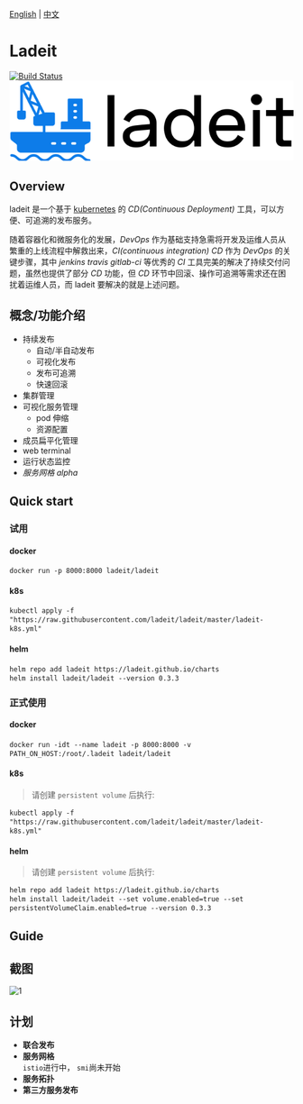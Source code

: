 [English](./README.md) | [中文](./README_zh.md)

# Ladeit
[![Build Status](https://travis-ci.com/ladeit/ladeit.svg?branch=master)](https://travis-ci.com/github/ladeit/ladeit)
![ladeit logo](docs/images/ladeit-logo.svg)

## Overview
ladeit 是一个基于 [kubernetes](https://github.com/kubernetes/kubernetes) 的 _CD(Continuous Deployment)_ 工具，可以方便、可追溯的发布服务。

随着容器化和微服务化的发展，_DevOps_ 作为基础支持急需将开发及运维人员从繁重的上线流程中解救出来，_CI(continuous integration)_ _CD_ 作为 _DevOps_ 的关键步骤，其中 _jenkins_ _travis_ _gitlab-ci_ 等优秀的 _CI_ 工具完美的解决了持续交付问题，虽然也提供了部分 _CD_ 功能，但 _CD_ 环节中回滚、操作可追溯等需求还在困扰着运维人员，而 ladeit 要解决的就是上述问题。

## 概念/功能介绍
* 持续发布
  * 自动/半自动发布
  * 可视化发布
  * 发布可追溯
  * 快速回滚
* 集群管理
* 可视化服务管理
  * pod 伸缩
  * 资源配置
* 成员扁平化管理
* web terminal
* 运行状态监控
* *服务网格 alpha*

## Quick start

### 试用

#### docker
```
docker run -p 8000:8000 ladeit/ladeit
```
#### k8s
```
kubectl apply -f "https://raw.githubusercontent.com/ladeit/ladeit/master/ladeit-k8s.yml"
```
#### helm
``` 
helm repo add ladeit https://ladeit.github.io/charts
helm install ladeit/ladeit --version 0.3.3
```

### 正式使用

#### docker
```
docker run -idt --name ladeit -p 8000:8000 -v PATH_ON_HOST:/root/.ladeit ladeit/ladeit
```
#### k8s
> 请创建 `persistent volume` 后执行: 
```
kubectl apply -f "https://raw.githubusercontent.com/ladeit/ladeit/master/ladeit-k8s.yml"
```
#### helm
> 请创建 `persistent volume` 后执行: 
```
helm repo add ladeit https://ladeit.github.io/charts
helm install ladeit/ladeit --set volume.enabled=true --set persistentVolumeClaim.enabled=true --version 0.3.3
```

## Guide

## 截图
![1](https://www.docker.com/sites/default/files/d8/styles/role_icon/public/2020-01/DesktopAction%402.png?itok=fSjduwO7)

## 计划

-  **联合发布**
-  **服务网格**   
`istio`进行中， `smi`尚未开始
-  **服务拓扑**
-  **第三方服务发布**
